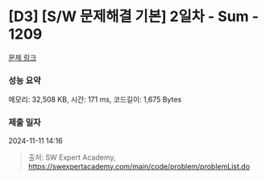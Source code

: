 # [D3] [S/W 문제해결 기본] 2일차 - Sum - 1209 

[문제 링크](https://swexpertacademy.com/main/code/problem/problemDetail.do?contestProbId=AV13_BWKACUCFAYh) 

### 성능 요약

메모리: 32,508 KB, 시간: 171 ms, 코드길이: 1,675 Bytes

### 제출 일자

2024-11-11 14:16



> 출처: SW Expert Academy, https://swexpertacademy.com/main/code/problem/problemList.do